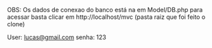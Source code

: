 OBS: Os dados de conexao do banco está na em Model/DB.php
para acessar basta clicar em http://localhost/mvc (pasta raiz que foi feito o clone)

User: lucas@gmail.com
senha: 123
